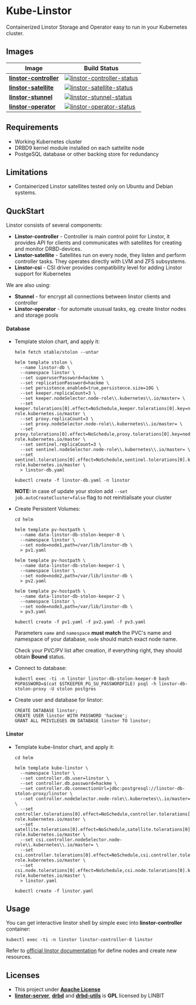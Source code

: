 # Kube-Linstor

Containerized Linstor Storage and Operator easy to run in your Kubernetes cluster.

## Images


| Image                    | Build Status                                                                      |
|--------------------------|-----------------------------------------------------------------------------------|
| **[linstor-controller]** | [![linstor-controller-status]](https://hub.docker.com/r/kvaps/linstor-controller) |
| **[linstor-satellite]**  | [![linstor-satellite-status]](https://hub.docker.com/r/kvaps/linstor-satellite)   |
| **[linstor-stunnel]**    | [![linstor-stunnel-status]](https://hub.docker.com/r/kvaps/linstor-stunnel)       |
| **[linstor-operator]**   | [![linstor-operator-status]](https://hub.docker.com/r/kvaps/linstor-operator)     |

[linstor-controller]: dockerfiles/linstor-controller/Dockerfile
[linstor-controller-status]: https://img.shields.io/docker/cloud/build/kvaps/linstor-controller.svg
[linstor-satellite]: dockerfiles/linstor-controller/Dockerfile
[linstor-satellite-status]: https://img.shields.io/docker/cloud/build/kvaps/linstor-satellite.svg
[linstor-stunnel]: dockerfiles/linstor-stunnel/Dockerfile
[linstor-stunnel-status]: https://img.shields.io/docker/cloud/build/kvaps/linstor-stunnel.svg
[linstor-operator]: dockerfiles/linstor-operator/Dockerfile
[linstor-operator-status]: https://img.shields.io/docker/cloud/build/kvaps/linstor-operator.svg

## Requirements

* Working Kubernetes cluster
* DRBD9 kernel module installed on each sattelite node
* PostgeSQL database or other backing store for redundancy

## Limitations

* Containerized Linstor satellites tested only on Ubuntu and Debian systems.

## QuckStart

Linstor consists of several components:

* **Linstor-controller** - Controller is main control point for Linstor, it provides API for clients and communicates with satellites for creating and monitor DRBD-devices.
* **Linstor-satellite** - Satellites run on every node, they listen and perform controller tasks. They operates directly with LVM and ZFS subsystems.
* **Linstor-csi** - CSI driver provides compatibility level for adding Linstor support for Kubernetes

We are also using:

* **Stunnel** - for encrypt all connections between linstor clients and controller
* **Linstor-operator** - for automate ususual tasks, eg. create linstor nodes and storage pools

#### Database

* Template stolon chart, and apply it:

  ```
  helm fetch stable/stolon --untar
  
  helm template stolon \
    --name linstor-db \
    --namespace linstor \
    --set superuserPassword=hackme \
    --set replicationPassword=hackme \
    --set persistence.enabled=true,persistence.size=10G \
    --set keeper.replicaCount=3 \
    --set keeper.nodeSelector.node-role\\.kubernetes\\.io/master= \
    --set keeper.tolerations[0].effect=NoSchedule,keeper.tolerations[0].key=node-role.kubernetes.io/master \
    --set proxy.replicaCount=3 \
    --set proxy.nodeSelector.node-role\\.kubernetes\\.io/master= \
    --set proxy.tolerations[0].effect=NoSchedule,proxy.tolerations[0].key=node-role.kubernetes.io/master \
    --set sentinel.replicaCount=3 \
    --set sentinel.nodeSelector.node-role\\.kubernetes\\.io/master= \
    --set sentinel.tolerations[0].effect=NoSchedule,sentinel.tolerations[0].key=node-role.kubernetes.io/master \
    > linstor-db.yaml
  
  kubectl create -f linstor-db.yaml -n linstor
  ```

  **NOTE:** in case of update your stolon add `--set job.autoCreateCluster=false` flag to not reinitialisate your cluster

* Create Persistent Volumes:
  ```
  cd helm

  helm template pv-hostpath \
    --name data-linstor-db-stolon-keeper-0 \
    --namespace linstor \
    --set node=node1,path=/var/lib/linstor-db \
    > pv1.yaml

  helm template pv-hostpath \
    --name data-linstor-db-stolon-keeper-1 \
    --namespace linstor \
    --set node=node2,path=/var/lib/linstor-db \
    > pv2.yaml

  helm template pv-hostpath \
    --name data-linstor-db-stolon-keeper-2 \
    --namespace linstor \
    --set node=node3,path=/var/lib/linstor-db \
    > pv3.yaml

  kubectl create -f pv1.yaml -f pv2.yaml -f pv3.yaml
  ```

  Parameters `name` and `namespace` **must match** the PVC's name and namespace of your database, `node` should match exact node name.

  Check your PVC/PV list after creation, if everything right, they should obtain **Bound** status.

* Connect to database:
  ```
  kubectl exec -ti -n linstor linstor-db-stolon-keeper-0 bash
  PGPASSWORD=$(cat $STKEEPER_PG_SU_PASSWORDFILE) psql -h linstor-db-stolon-proxy -U stolon postgres
  ```
  
* Create user and database for linstor:
  ```
  CREATE DATABASE linstor;
  CREATE USER linstor WITH PASSWORD 'hackme';
  GRANT ALL PRIVILEGES ON DATABASE linstor TO linstor;
  ```

#### Linstor

* Template kube-linstor chart, and apply it:

  ```
  cd helm

  helm template kube-linstor \
    --namespace linstor \
    --set controller.db.user=linstor \
    --set controller.db.password=hackme \
    --set controller.db.connectionUrl=jdbc:postgresql://linstor-db-stolon-proxy/linstor \
    --set controller.nodeSelector.node-role\\.kubernetes\\.io/master= \
    --set controller.tolerations[0].effect=NoSchedule,controller.tolerations[0].key=node-role.kubernetes.io/master \
    --set satellite.tolerations[0].effect=NoSchedule,satellite.tolerations[0].key=node-role.kubernetes.io/master \
    --set csi.controller.nodeSelector.node-role\\.kubernetes\\.io/master= \
    --set csi.controller.tolerations[0].effect=NoSchedule,csi.controller.tolerations[0].key=node-role.kubernetes.io/master \
    --set csi.node.tolerations[0].effect=NoSchedule,csi.node.tolerations[0].key=node-role.kubernetes.io/master \
    > linstor.yaml

  kubectl create -f linstor.yaml
  ```

## Usage

You can get interactive linstor shell by simple exec into **linstor-controller** container:

```
kubectl exec -ti -n linstor linstor-controller-0 linstor
```

Refer to [official linstor documentation](https://docs.linbit.com/linbit-docs/) for define nodes and create new resources.

## Licenses

* This project under **[Apache License](LICENSE)**
* **[linstor-server]**, **[drbd]** and **[drbd-utils]** is **GPL** licensed by LINBIT

[linstor-server]: https://github.com/LINBIT/linstor-server/blob/master/COPYING
[drbd]: https://github.com/LINBIT/drbd-9.0/blob/master/COPY
[drbd-utils]: https://github.com/LINBIT/drbd-utils/blob/master/COPYING
